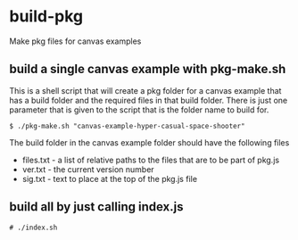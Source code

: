 # build-pkg

Make pkg files for canvas examples

## build a single canvas example with pkg-make.sh

This is a shell script that will create a pkg folder for a canvas example that has a build folder and the required files in that build folder. There is just one parameter that is given to the script that is the folder name to build for.

```
$ ./pkg-make.sh "canvas-example-hyper-casual-space-shooter"
```

The build folder in the canvas example folder should have the following files

* files.txt - a list of relative paths to the files that are to be part of pkg.js
* ver.txt - the current version number
* sig.txt - text to place at the top of the pkg.js file

## build all by just calling index.js

```
# ./index.sh
```